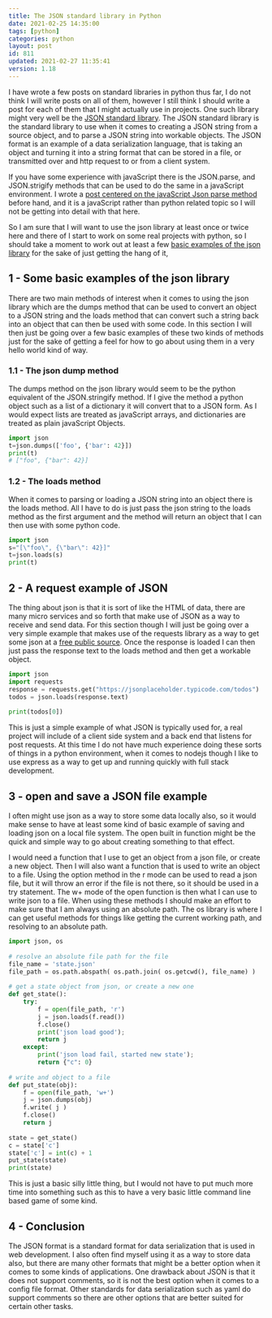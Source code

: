 ```yaml
---
title: The JSON standard library in Python
date: 2021-02-25 14:35:00
tags: [python]
categories: python
layout: post
id: 811
updated: 2021-02-27 11:35:41
version: 1.18
---
```


I have wrote a few posts on standard libraries in python thus far, I do not think I will write posts on all of them, however I still think I should write a post for each of them that I might actually use in projects. One such library might very well be the [JSON standard library](https://docs.python.org/3/library/json.html). The JSON standard library is the standard library to use when it comes to creating a JSON string from a source object, and to parse a JSON string into workable objects. The JSON format is an example of a data serialization language, that is taking an object and turning it into a string format that can be stored in a file, or transmitted over and http request to or from a client system.

If you have some experience with javaScript there is the JSON.parse, and JSON.strigify methods that can be used to do the same in a javaScript environment. I wrote a [post centered on the javaScript Json parse method](/2020/02/28/js-json-parse/) before hand, and it is a javaScript rather than python related topic so I will not be getting into detail with that here.

So I am sure that I will want to use the json library at least once or twice here and there of I start to work on some real projects with python, so I should take a moment to work out at least a few [basic examples of the json library](https://realpython.com/python-json/#a-real-world-example-sort-of) for the sake of just getting the hang of it,

<!-- more -->

## 1 - Some basic examples of the json library

There are two main methods of interest when it comes to using the json library which are the dumps method that can be used to convert an object to a JSON string and the loads method that can convert such a string back into an object that can then be used with some code. In this section I will then just be going over a few basic examples of these two kinds of methods just for the sake of getting a feel for how to go about using them in a very hello world kind of way.

### 1.1 - The json dump method

The dumps method on the json library would seem to be the python equivalent of the JSON.stringify method. If I give the method a python object such as a list of a dictionary it will convert that to a JSON form. As I would expect lists are treated as javaScript arrays, and dictionaries are treated as plain javaScript Objects.

```python
import json
t=json.dumps(['foo', {'bar': 42}])
print(t)
# ["foo", {"bar": 42}]
```

### 1.2 - The loads method

When it comes to parsing or loading a JSON string into an object there is the loads method. All I have to do is just pass the json string to the loads method as the first argument and the method will return an object that I can then use with some python code.

```python
import json
s="[\"foo\", {\"bar\": 42}]"
t=json.loads(s)
print(t)
```

## 2 - A request example of JSON

The thing about json is that it is sort of like the HTML of data, there are many micro services and so forth that make use of JSON as a way to receive and send data. For this section though I will just be going over a very simple example that makes use of the requests library as a way to get some json at a [free public source](https://jsonplaceholder.typicode.com). Once the response is loaded I can then just pass the response text to the loads method and then get a workable object.

```python
import json
import requests
response = requests.get("https://jsonplaceholder.typicode.com/todos")
todos = json.loads(response.text)
 
print(todos[0])
```

This is just a simple example of what JSON is typically used for, a real project will include of a client side system and a back end that listens for post requests. At this time I do not have much experience doing these sorts of things in a python environment, when it comes to nodejs though I like to use express as a way to get up and running quickly with full stack development.

## 3 - open and save a JSON file example

I often might use json as a way to store some data locally also, so it would make sense to have at least some kind of basic example of saving and loading json on a local file system. The open built in function might be the quick and simple way to go about creating something to that effect. 

I would need a function that I use to get an object from a json file, or create a new object. Then I will also want a function that is used to write an object to a file. Using the option method in the r mode can be used to read a json file, but it will throw an error if the file is not there, so it should be used in a try statement. The w+ mode of the open function is then what I can use to write json to a file. When using these methods I should make an effort to make sure that I am always using an absolute path. The os library is where I can get useful methods for things like getting the current working path, and resolving to an absolute path.

```python
import json, os
 
# resolve an absolute file path for the file
file_name = 'state.json'
file_path = os.path.abspath( os.path.join( os.getcwd(), file_name) )
 
# get a state object from json, or create a new one
def get_state():
    try:
        f = open(file_path, 'r')
        j = json.loads(f.read())
        f.close()
        print('json load good');
        return j
    except:
        print('json load fail, started new state');
        return {"c": 0}
 
# write and object to a file
def put_state(obj):
    f = open(file_path, 'w+')
    j = json.dumps(obj)
    f.write( j )
    f.close()
    return j
 
state = get_state()
c = state['c']
state['c'] = int(c) + 1
put_state(state)
print(state)
```

This is just a basic silly little thing, but I would not have to put much more time into something such as this to have a very basic little command line based game of some kind.

## 4 - Conclusion

The JSON format is a standard format for data serialization that is used in web development. I also often find myself using it as a way to store data also, but there are many other formats that might be a better option when it comes to some kinds of applications. One drawback about JSON is that it does not support comments, so it is not the best option when it comes to a config file format. Other standards for data serialization such as yaml do support comments so there are other options that are better suited for certain other tasks.
